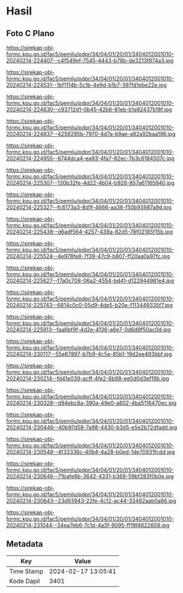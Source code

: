 # Hasil

## Foto C Plano

https://sirekap-obj-formc.kpu.go.id/fac5/pemilu/pdpr/34/04/01/20/01/3404012001010-20240214-224407--c4f549ef-7545-4443-b78b-de3213f874a3.jpg

https://sirekap-obj-formc.kpu.go.id/fac5/pemilu/pdpr/34/04/01/20/01/3404012001010-20240214-224531--1bf1114b-5c1b-4e9d-b1b7-397fd1ebe22e.jpg

https://sirekap-obj-formc.kpu.go.id/fac5/pemilu/pdpr/34/04/01/20/01/3404012001010-20240214-224630--c93712d1-0b45-42b6-81eb-b1a92437b18f.jpg

https://sirekap-obj-formc.kpu.go.id/fac5/pemilu/pdpr/34/04/01/20/01/3404012001010-20240214-224837--4259295b-7970-4d7a-b9ae-a82a92baa196.jpg

https://sirekap-obj-formc.kpu.go.id/fac5/pemilu/pdpr/34/04/01/20/01/3404012001010-20240214-224955--8744dca4-ea93-4fa7-82ec-7b3c6184507c.jpg

https://sirekap-obj-formc.kpu.go.id/fac5/pemilu/pdpr/34/04/01/20/01/3404012001010-20240214-225307--130b32fe-4d22-4b04-b928-857a61165940.jpg

https://sirekap-obj-formc.kpu.go.id/fac5/pemilu/pdpr/34/04/01/20/01/3404012001010-20240214-225327--fc6173a3-8d1f-4666-aa36-f50b93987a9d.jpg

https://sirekap-obj-formc.kpu.go.id/fac5/pemilu/pdpr/34/04/01/20/01/3404012001010-20240214-225438--d6adf564-4257-439a-82d5-78f02185f15b.jpg

https://sirekap-obj-formc.kpu.go.id/fac5/pemilu/pdpr/34/04/01/20/01/3404012001010-20240214-225524--4e978fe8-7f39-47c9-b807-ff20aa0a97fc.jpg

https://sirekap-obj-formc.kpu.go.id/fac5/pemilu/pdpr/34/04/01/20/01/3404012001010-20240214-225627--f7a0c708-06a2-4554-bd41-d122944981e4.jpg

https://sirekap-obj-formc.kpu.go.id/fac5/pemilu/pdpr/34/04/01/20/01/3404012001010-20240214-225743--6814c0c0-05d9-4de5-b20e-f113449335f7.jpg

https://sirekap-obj-formc.kpu.go.id/fac5/pemilu/pdpr/34/04/01/20/01/3404012001010-20240214-225913--faa6bf9f-4d2e-4136-a6e7-0d6d9f50ac0d.jpg

https://sirekap-obj-formc.kpu.go.id/fac5/pemilu/pdpr/34/04/01/20/01/3404012001010-20240214-230117--55e87897-b7b9-4c5e-85b1-19d2ee493bbf.jpg

https://sirekap-obj-formc.kpu.go.id/fac5/pemilu/pdpr/34/04/01/20/01/3404012001010-20240214-230214--fd41e039-acff-4fe2-8b98-ee0d0d3ef19b.jpg

https://sirekap-obj-formc.kpu.go.id/fac5/pemilu/pdpr/34/04/01/20/01/3404012001010-20240214-230328--d94ebc8a-390a-49e0-a802-4ba5116470ec.jpg

https://sirekap-obj-formc.kpu.go.id/fac5/pemilu/pdpr/34/04/01/20/01/3404012001010-20240214-230446--40b97d58-7a98-4430-b3d5-e5e2b72dfadd.jpg

https://sirekap-obj-formc.kpu.go.id/fac5/pemilu/pdpr/34/04/01/20/01/3404012001010-20240214-230548--4f33336c-40b4-4a28-b0ed-1de70931fcdd.jpg

https://sirekap-obj-formc.kpu.go.id/fac5/pemilu/pdpr/34/04/01/20/01/3404012001010-20240214-230646--71bafe6b-3642-4331-b366-59bf283f0b0e.jpg

https://sirekap-obj-formc.kpu.go.id/fac5/pemilu/pdpr/34/04/01/20/01/3404012001010-20240214-230843--23d93943-22fe-4c12-ac44-33482aab0a66.jpg

https://sirekap-obj-formc.kpu.go.id/fac5/pemilu/pdpr/34/04/01/20/01/3404012001010-20240214-231044--34ea7eb6-7c1d-4a3f-9095-ff19f4622609.jpg


## Metadata

| Key        | Value               |
| ---------- | ------------------- |
| Time Stamp | 2024-02-17 13:05:41 |
| Kode Dapil | 3401                |



